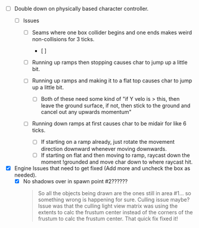 - [ ] Double down on physically based character controller.
    - [ ] Issues

        - [ ] Seams where one box collider begins and one ends makes weird non-collisions for 3 ticks.
            - [ ] 

        - [ ] Running up ramps then stopping causes char to jump up a little bit.
        - [ ] Running up ramps and making it to a flat top causes char to jump up a little bit.
            - [ ] Both of these need some kind of "if Y velo is > this, then leave the ground surface, if not, then stick to the ground and cancel out any upwards momentum"

        - [ ] Running down ramps at first causes char to be midair for like 6 ticks.
            - [ ] If starting on a ramp already, just rotate the movement direction downward whenever moving downwards.
            - [ ] If starting on flat and then moving to ramp, raycast down the moment !grounded and move char down to where raycast hit.

- [x] Engine Issues that need to get fixed (Add more and uncheck the box as needed).
    - [x] No shadows over in spawn point #2??????
        > So all the objects being drawn are the ones still in area #1... so something wrong is happening for sure. Culling issue maybe?
        > Issue was that the culling light view matrix was using the extents to calc the frustum center instead of the corners of the frustum to calc the frustum center. That quick fix fixed it!